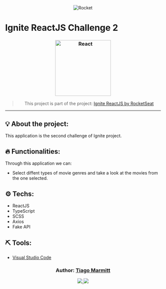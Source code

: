 <div align="center">
  <img alt="Rocket"
    src="https://repository-images.githubusercontent.com/349580600/5cda7b00-8a49-11eb-86b7-bc949c6b787d"
  />

</div>


# Ignite ReactJS Challenge 2

<h3 align="center">
  <img alt="React" 
    src="https://camo.githubusercontent.com/ef48e7b26cc8b5415d2c6093fa12b510069d1fa5/68747470733a2f2f7777772e636c6f7564636d732e636f6d2f696d616765732f717569636b7374617274732f72656163742f72656163742e64663730623030352e706e67" width="180px"/>
</h3>

<blockquote align="center">
  This project is part of the project:
    <a href="https://repository-images.githubusercontent.com/341683746/42e1ab80-77af-11eb-9e07-47f9e46b3e6e">
      Ignite ReactJS by RocketSeat
    </a> 
</blockquote>

<hr/>

## 💡 About the project:

This application is the second challenge of Ignite project.

## 🔥 Functionalities:

Through this application we can:

- Select diffent types of movie genres and take a look at the movies from the one selected.

## ⚙️ Techs:

- ReactJS
- TypeScript
- SCSS
- Axios
- Fake API

## ⛏ Tools:

- [Visual Studio Code](https://code.visualstudio.com/download)

<h3 align="center">
Author: <a alt="Tiago Marmitt" href="https://github.com/marmittfull">Tiago Marmitt</a>
</h3>

<p align="center">

  <a alt="Tiago Marmitt Linkedin" href="https://www.linkedin.com/in/tiago-marmitt-762bb61b0">
    <img src="https://img.shields.io/badge/LinkedIn-Tiago%20Marmitt-blue?logo=linkedin"/>
    </a>
  <a alt="Tiago Marmitt GitHub" href="https://github.com/marmittfull">
  <img src="https://img.shields.io/badge/GitHub-Tiago%20Marmitt-lightgrey?logo=github"/>
  </a>


</p>
